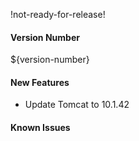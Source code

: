 !not-ready-for-release!

#### Version Number
${version-number}

#### New Features

- Update Tomcat to 10.1.42

#### Known Issues
